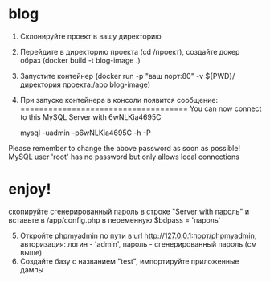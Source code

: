 # blog
1. Склонируйте проект в вашу директорию
2. Перейдите в директорию проекта (cd /проект), создайте докер образ (docker build -t blog-image .)
3. Запустите контейнер (docker run -p "ваш порт:80" -v ${PWD}/директория проекта:/app blog-image)
4. При запуске контейнера в консоли появится сообщение:
====================================
You can now connect to this MySQL Server with 6wNLKia4695C

    mysql -uadmin -p6wNLKia4695C -h<host> -P<port>

Please remember to change the above password as soon as possible!
MySQL user 'root' has no password but only allows local connections

enjoy!
===================================

скопируйте сгенерированный пароль в строке "Server with пароль" и вставьте в /app/config.php в переменную $bdpass = 'пароль'

5. Откройте phpmyadmin по пути в url http://127.0.0.1:порт/phpmyadmin,
      авторизация: логин - 'admin', пароль - сгенерированный пароль (см выше)
7. Создайте базу с названием "test", импортируйте приложенные дампы
